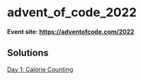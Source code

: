 # advent_of_code_2022

#### Event site: <https://adventofcode.com/2022>

## Solutions

[Day 1: Calorie Counting](https://github.com/FedeLochbaum/advent_of_code_2022/blob/main/challenges/Day%201:%20Calorie%20Counting/counter.py)
